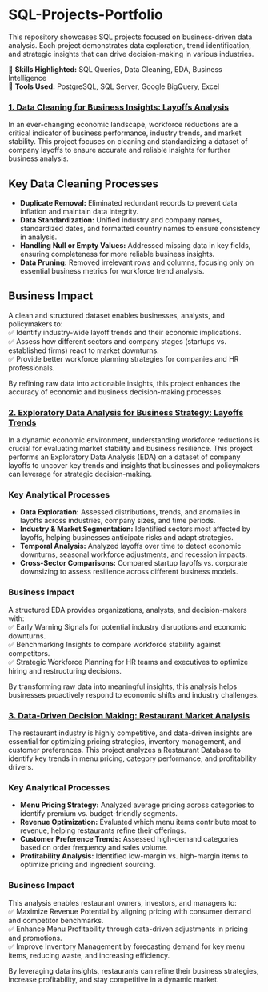 # SQL-Projects-Portfolio
This repository showcases SQL projects focused on business-driven data analysis. Each project demonstrates data exploration, trend identification, and strategic insights that can drive decision-making in various industries.  

🔹 **Skills Highlighted:** SQL Queries, Data Cleaning, EDA, Business Intelligence  
🔹 **Tools Used:** PostgreSQL, SQL Server, Google BigQuery, Excel  


### [**1. Data Cleaning for Business Insights: Layoffs Analysis**](https://github.com/laugima/SQL-Projects-Portfolio/blob/main/PROJECT%201%20-%20Data%20Cleaning%20for%20Business%20Insights%3A%20Layoffs%20Analysis.sql)
In an ever-changing economic landscape, workforce reductions are a critical indicator of business performance, industry trends, and market stability. This project focuses on cleaning and standardizing a dataset of company layoffs to ensure accurate and reliable insights for further business analysis.

## **Key Data Cleaning Processes**  
- **Duplicate Removal:** Eliminated redundant records to prevent data inflation and maintain data integrity.  
- **Data Standardization:** Unified industry and company names, standardized dates, and formatted country names to ensure consistency in analysis.  
- **Handling Null or Empty Values:** Addressed missing data in key fields, ensuring completeness for more reliable business insights.  
- **Data Pruning:** Removed irrelevant rows and columns, focusing only on essential business metrics for workforce trend analysis.  

## **Business Impact**  
A clean and structured dataset enables businesses, analysts, and policymakers to:  
✅ Identify industry-wide layoff trends and their economic implications.  
✅ Assess how different sectors and company stages (startups vs. established firms) react to market downturns.  
✅ Provide better workforce planning strategies for companies and HR professionals.  

By refining raw data into actionable insights, this project enhances the accuracy of economic and business decision-making processes.



### [2. Exploratory Data Analysis for Business Strategy: Layoffs Trends](https://github.com/laugima/SQL-Projects-Portfolio/blob/main/PROJECT%202%20-%20Exploratory%20Data%20Analysis%20for%20Business%20Strategy:%20Layoffs%20Trends.sql)
In a dynamic economic environment, understanding workforce reductions is crucial for evaluating market stability and business resilience. This project performs an Exploratory Data Analysis (EDA) on a dataset of company layoffs to uncover key trends and insights that businesses and policymakers can leverage for strategic decision-making.  

### Key Analytical Processes
- **Data Exploration:** Assessed distributions, trends, and anomalies in layoffs across industries, company sizes, and time periods.  
- **Industry & Market Segmentation:** Identified sectors most affected by layoffs, helping businesses anticipate risks and adapt strategies.  
- **Temporal Analysis:** Analyzed layoffs over time to detect economic downturns, seasonal workforce adjustments, and recession impacts.  
- **Cross-Sector Comparisons:** Compared startup layoffs vs. corporate downsizing to assess resilience across different business models.  

### Business Impact  
A structured EDA provides organizations, analysts, and decision-makers with:  
✅ Early Warning Signals for potential industry disruptions and economic downturns.  
✅ Benchmarking Insights to compare workforce stability against competitors.  
✅ Strategic Workforce Planning for HR teams and executives to optimize hiring and restructuring decisions.  

By transforming raw data into meaningful insights, this analysis helps businesses proactively respond to economic shifts and industry challenges.  


### [3. Data-Driven Decision Making: Restaurant Market Analysis](https://github.com/laugima/SQL-Projects-Portfolio/blob/main/PROJECT%203%20-%20Data-Driven%20Decision%20Making:%20Restaurant%20Market%20Analysis.sql)
The restaurant industry is highly competitive, and data-driven insights are essential for optimizing pricing strategies, inventory management, and customer preferences. This project analyzes a Restaurant Database to identify key trends in menu pricing, category performance, and profitability drivers.  

### Key Analytical Processes  
- **Menu Pricing Strategy:** Analyzed average pricing across categories to identify premium vs. budget-friendly segments.  
- **Revenue Optimization:** Evaluated which menu items contribute most to revenue, helping restaurants refine their offerings.  
- **Customer Preference Trends:** Assessed high-demand categories based on order frequency and sales volume.  
- **Profitability Analysis:** Identified low-margin vs. high-margin items to optimize pricing and ingredient sourcing.  

### Business Impact  
This analysis enables restaurant owners, investors, and managers to:  
✅ Maximize Revenue Potential by aligning pricing with consumer demand and competitor benchmarks.  
✅ Enhance Menu Profitability through data-driven adjustments in pricing and promotions.  
✅ Improve Inventory Management by forecasting demand for key menu items, reducing waste, and increasing efficiency.  

By leveraging data insights, restaurants can refine their business strategies, increase profitability, and stay competitive in a dynamic market.  



